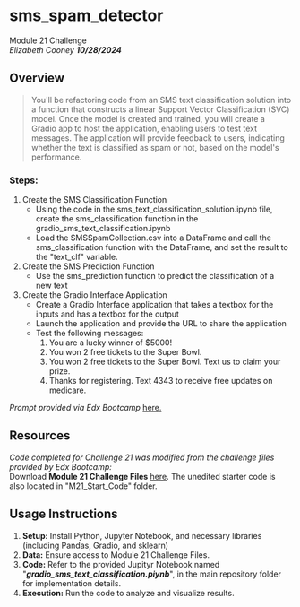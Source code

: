 # sms_spam_detector
Module 21 Challenge  
*Elizabeth Cooney* ***10/28/2024***

## Overview
>You'll be refactoring code from an SMS text classification solution into a function that constructs a linear Support Vector Classification (SVC) model. Once the model is created and trained, you will create a Gradio app to host the application, enabling users to test text messages. The application will provide feedback to users, indicating whether the text is classified as spam or not, based on the model's performance.

### Steps:
1. Create the SMS Classification Function
    - Using the code in the sms_text_classification_solution.ipynb file, create the sms_classification function in the gradio_sms_text_classification.ipynb
    - Load the SMSSpamCollection.csv into a DataFrame and call the sms_classification function with the DataFrame, and set the result to the "text_clf" variable.
2. Create the SMS Prediction Function  
    - Use the sms_prediction function to predict the classification of a new text 
3. Create the Gradio Interface Application
    - Create a Gradio Interface application that takes a textbox for the inputs and has a textbox for the output
    - Launch the application and provide the URL to share the application
    - Test the following messages:
        1. You are a lucky winner of $5000!
        2. You won 2 free tickets to the Super Bowl.
        3. You won 2 free tickets to the Super Bowl. Text us to claim your prize.
        4. Thanks for registering. Text 4343 to receive free updates on medicare.

*Prompt provided via Edx Bootcamp* [here.](https://bootcampspot.instructure.com/courses/5758/assignments/80795?module_item_id=1266028)


## Resources
*Code completed for Challenge 21 was modified from the challenge files provided by Edx Bootcamp:*  
Download **Module 21 Challenge Files** [here](https://static.bc-edx.com/ai/ail-v-1-0/m21/lms/starter/M21_Starter_Code.zip).
The unedited starter code is also located in "M21_Start_Code" folder. 


## Usage Instructions

1. **Setup:** Install Python, Jupyter Notebook, and necessary libraries (including Pandas, Gradio, and sklearn)
2. **Data:** Ensure access to Module 21 Challenge Files. 
3. **Code:** Refer to the provided Jupityr Notebook named "***gradio_sms_text_classification.piynb***", in the main repository folder for implementation details.
4. **Execution:** Run the code to analyze and visualize results.